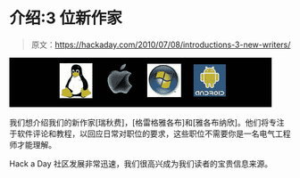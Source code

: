 # 介绍:3 位新作家

> 原文：<https://hackaday.com/2010/07/08/introductions-3-new-writers/>

![](img/c26e993ae7c28408a5e015506c0ffe6a.png "os")

我们想介绍我们的新作家[瑞秋费]，[格雷格雅各布]和[雅各布纳欣]。他们将专注于软件评论和教程，以回应日常对职位的要求，这些职位不需要你是一名电气工程师才能理解。

Hack a Day 社区发展非常迅速，我们很高兴成为我们读者的宝贵信息来源。